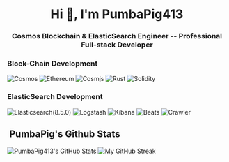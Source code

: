 <h1 align="center">Hi 👋, I'm PumbaPig413</h1>
<h3 align="center">Cosmos Blockchain & ElasticSearch Engineer -- Professional Full-stack Developer</h3>

### Block-Chain Development
![Cosmos](https://img.shields.io/badge/Cosmos-3C3C3D?style=for-the-badge&logo=cosmos&logoColor=white)
![Ethereum](https://img.shields.io/badge/Ethereum-3C3C3D?style=for-the-badge&logo=ethereum&logoColor=white)
![Cosmjs](https://img.shields.io/badge/Cosmjs-F16822?style=for-the-badge&logo=web3.js&logoColor=white)
![Rust](https://img.shields.io/badge/Rust-363636?style=for-the-badge&logo=rust&logoColor=white)
![Solidity](https://img.shields.io/badge/Solidity-363636?style=for-the-badge&logo=solidity&logoColor=white)

### ElasticSearch Development
![Elasticsearch(8.5.0)](https://img.shields.io/badge/Elasticsearch(8.5.0)-3C3C3D?style=for-the-badge&logo=cosmos&logoColor=white)
![Logstash](https://img.shields.io/badge/Logstash-3C3C3D?style=for-the-badge&logo=ethereum&logoColor=white)
![Kibana](https://img.shields.io/badge/Kibana-F16822?style=for-the-badge&logo=web3.js&logoColor=white)
![Beats](https://img.shields.io/badge/Beats-363636?style=for-the-badge&logo=rust&logoColor=white)
![Crawler](https://img.shields.io/badge/Crawler-363636?style=for-the-badge&logo=solidity&logoColor=white)

<h2> &nbsp;PumbaPig's Github Stats</h2>
<span align="left">

![PumbaPig413's GitHub Stats](https://github-readme-stats.vercel.app/api?username=PumbaPig413&show_icons=true&hide_border=true&bg_color=3D3D3D&title_color=00E6FE&icon_color=00E6FE&text_color=FFFFFF)
</span>
<span align="right">
![My GitHub Streak](https://github-readme-streak-stats.herokuapp.com/?user=PumbaPig413&hide_border=true&theme=black-ice&background=3D3D3D&stroke=00E6FE)
</span>